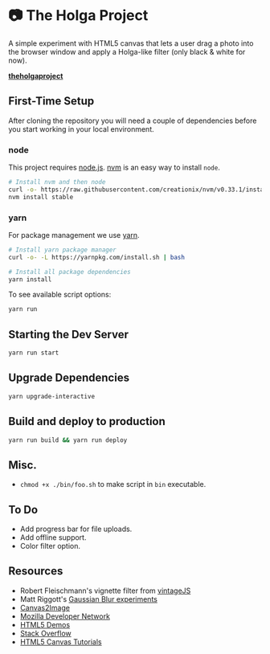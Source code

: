 #  📷 The Holga Project

A simple experiment with HTML5 canvas that lets a user drag a photo into the browser window and apply a Holga-like filter (only black &amp; white for now).

[**theholgaproject**](https://projects.jonchretien.com/theholgaproject/)

## First-Time Setup

After cloning the repository you will need a couple of dependencies before you start working in your local environment.

### node
This project requires [node.js](https://nodejs.org/en/). [nvm](https://github.com/creationix/nvm) is an easy way to install `node`.

```bash
# Install nvm and then node
curl -o- https://raw.githubusercontent.com/creationix/nvm/v0.33.1/install.sh | bash
nvm install stable
```

### yarn
For package management we use [yarn](https://yarnpkg.com/).

```bash
# Install yarn package manager
curl -o- -L https://yarnpkg.com/install.sh | bash
```

```bash
# Install all package dependencies
yarn install
```

To see available script options:

```bash
yarn run
```

## Starting the Dev Server

```bash
yarn run start
```

## Upgrade Dependencies

```bash
yarn upgrade-interactive
```

## Build and deploy to production

```bash
yarn run build && yarn run deploy
```

## Misc.
+ `chmod +x ./bin/foo.sh` to make script in `bin` executable.

## To Do

- Add progress bar for file uploads.
- Add offline support.
- Color filter option.

## Resources

- Robert Fleischmann's vignette filter from [vintageJS](https://github.com/rendro/vintageJS/blob/master/src/vintage.js)
- Matt Riggott's [Gaussian Blur experiments](http://www.flother.com/blog/2010/image-blur-html5-canvas/)
- [Canvas2Image](https://github.com/hongru/canvas2image)
- [Mozilla Developer Network](https://developer.mozilla.org/en/HTML/Canvas)
- [HTML5 Demos](http://html5demos.com/)
- [Stack Overflow](http://stackoverflow.com/)
- [HTML5 Canvas Tutorials](http://www.html5canvastutorials.com/)
